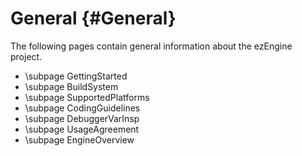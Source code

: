 General {#General}
=======

The following pages contain general information about the ezEngine project.

* \subpage GettingStarted
* \subpage BuildSystem
* \subpage SupportedPlatforms
* \subpage CodingGuidelines
* \subpage DebuggerVarInsp
* \subpage UsageAgreement
* \subpage EngineOverview
